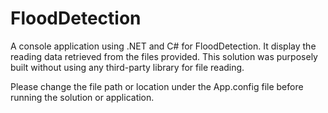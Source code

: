 # FloodDetection
A console application using .NET and C# for FloodDetection. It display the reading data retrieved from the files provided.
This solution was purposely built without using any third-party library for file reading.

Please change the file path or location under the App.config file before running the solution or application.
